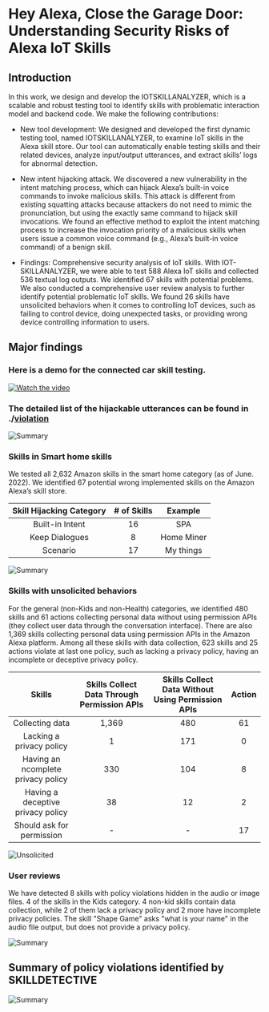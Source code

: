 # Hey Alexa, Close the Garage Door: Understanding Security Risks of Alexa IoT Skills

## Introduction

In this work, we design and develop the IOTSKILLANALYZER, which is a scalable and robust testing tool to identify skills with problematic interaction model and backend code. We make the following contributions:

* New tool development: We designed and developed the first dynamic testing tool, named IOTSKILLANALYZER, to examine IoT skills in the Alexa skill store. Our tool can automatically enable testing skills and their related devices, analyze input/output utterances, and extract skills’ logs for abnormal detection.

* New intent hijacking attack. We discovered a new vulnerability in the intent matching process, which can hijack Alexa’s built-in voice commands to invoke malicious
skills. This attack is different from existing squatting attacks because attackers do not need to mimic the pronunciation, but using the exactly same command to hijack skill invocations. We found an effective method to exploit the intent matching process to increase the invocation priority of a malicious skills when users issue
a common voice command (e.g., Alexa’s built-in voice command) of a benign skill.

* Findings: Comprehensive security analysis of IoT skills. With IOT-SKILLANALYZER, we were able to test 588 Alexa IoT skills and collected 536 textual log outputs. We identified 67 skills with potential problems. We also conducted a comprehensive user review analysis to further identify potential problematic IoT skills. We found 26 skills have unsolicited behaviors when it comes to controlling IoT devices, such as failing to control device, doing unexpected tasks, or providing wrong device controlling information to users. 


## Major findings

### Here is a demo for the connected car skill testing. 

[![Watch the video](https://github.com/voice-assistant-research/IoT-skills/tree/main/imagescar.png)](https://www.youtube.com/watch?v=OrYUc4_5)

### The detailed list of the hijackable utterances can be found in ./[violation](https://github.com/voice-assistant-research/IoT-skills/tree/main/images/policy_detector)

![Summary](https://github.com/voice-assistant-research/IoT-skills/tree/main/images/car_summary.png)

### Skills in Smart home skills

We tested all 2,632 Amazon skills in the smart home category (as of June. 2022). We identified 67 potential wrong implemented skills on the Amazon Alexa’s skill store.

Skill Hijacking Category | # of Skills | Example |
:---: | :---: | :---:| 
Built-in Intent | 16 | SPA  | 
Keep Dialogues | 8 |Home Miner | 
Scenario | 17 | My things | 


![Summary](https://github.com/voice-assistant-research/IoT-skills/tree/main/images/hijacking.png)

### Skills with unsolicited behaviors

For the general (non-Kids and non-Health) categories, we identified 480 skills and 61 actions collecting personal data without using permission APIs (they collect user data through the conversation interface). There are also 1,369 skills collecting personal data using permission APIs in the Amazon Alexa platform. Among all these skills with data collection, 623 skills and 25 actions violate at last one policy, such as lacking a privacy policy, having an incomplete or deceptive privacy policy.

Skills | Skills Collect Data Through Permission APIs | Skills Collect Data Without Using Permission APIs | Action |
:---: | :---: | :---:| :---:| 
Collecting data | 1,369 | 480 | 61|
Lacking a privacy policy| 1 | 171 | 0 |
Having an ncomplete privacy policy | 330 | 104 |8|
Having a deceptive privacy policy |38|12|2|
Should ask for permission |-|-|17|

![Unsolicited](https://github.com/voice-assistant-research/IoT-skills/tree/main/images/deceptive_policy.png)


### User reviews

We have detected 8 skills with policy violations hidden in the audio or image files. 4 of the skills in the Kids category. 4 non-kid skills contain data collection, while 2 of them lack a privacy policy and 2 more have incomplete privacy policies. The skill "Shape Game" asks "what is your name" in the audio file output, but does not provide a privacy policy.

![Summary](https://github.com/voice-assistant-research/IoT-skills/tree/main/images/user_review.png)


## Summary of policy violations identified by SKILLDETECTIVE
![Summary](https://github.com/voice-assistant-research/IoT-skills/tree/main/images/results.png)
